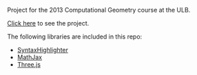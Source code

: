 Project for the 2013 Computational Geometry course at the ULB.

[Click here](https://oboes.github.io/infof420-project2013/) to see the project.

The following libraries are included in this repo:

* [SyntaxHighlighter](https://github.com/syntaxhighlighter/syntaxhighlighter)
* [MathJax](https://www.mathjax.org/)
* [Three.js](https://threejs.org/)


